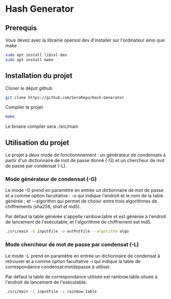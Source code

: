 # Hash Generator

## Prerequis 

Vous devez avec la librairie openssl dev d'installer sur l'ordinateur ainsi que make

``` bash
sudo apt install libssl-dev
sudo apt install make
```

## Installation du projet

Cloner le dépot github

``` bash
git clone https://github.com/SeraRepo/Hash-Generator
```

Compiler le projet

``` bash
make
```

Le binaire compiler sera ./src/main

## Utilisation du projet

Le projet a deux mode de fonctionnnement : un générateur de condensats à partir d'un dictionnaire de mot de passe donné (-G) et un chercheur de mot de passe par condensat (-L).

### Mode générateur de condensat (-G)

Le mode -G prend en paramètre en entrée un dictionnaire de mot de passe et a comme option facultative : -o qui indique l'endroit et le nom de la table générée ; et --algorithm qui permet de choisir entre trois algorithmes de chiffrements (sha256, sha1 et md5).

Par défaut la table générée s'appelle rainbow.table et est générée à l'endroit de lancement de l'exécutable, et l'algorithme de chiffrement est md5.

``` bash
./src/main -G inputFile -o outPutFile --algorithm algo
```

### Mode chercheur de mot de passe par condensat (-L)

Le mode -L prend en paramètre en entrée un dictionnaire de condensat à retrouver et a comme option facultative -i qui indique la table de correspondance condensat:motdepasse à utiliser.

Par défaut la table de correspondance utilisée est rainbow.table située à l'endroit de lancement de l'exécutable.

``` bash
./src/main -L inputFile -i rainbow.table
```